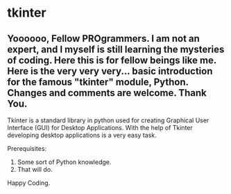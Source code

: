 # tkinter
Yoooooo, Fellow PROgrammers. I am not an expert, and I myself is still learning the mysteries of coding. 
Here this is for fellow beings like me. Here is the very very very... basic introduction for the famous "tkinter" module, Python.  Changes and comments are welcome. Thank You. 
---------------------------------------------------------------------------------------------------------------------------------------------------------------------------------
Tkinter is a standard library in python used for creating Graphical User Interface (GUI) for Desktop Applications. 
With the help of Tkinter developing desktop applications is a very easy task.

Prerequisites:
1) Some sort of Python knowledge.
2) That will do. 

Happy Coding.
